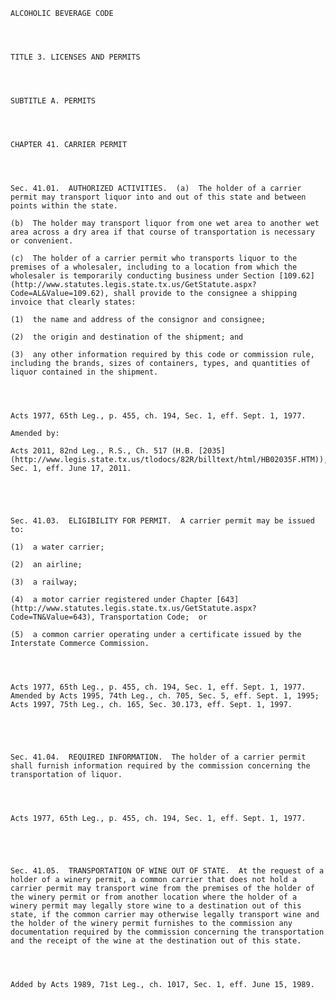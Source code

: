 ﻿
    
    
    	
    					
    
    
    ALCOHOLIC BEVERAGE CODE
    
      
    
    
    TITLE 3. LICENSES AND PERMITS
    
      
    
    
    SUBTITLE A. PERMITS
    
      
    
    
    CHAPTER 41. CARRIER PERMIT
    
      
    
    
    Sec. 41.01.  AUTHORIZED ACTIVITIES.  (a)  The holder of a carrier permit may transport liquor into and out of this state and between points within the state.
    
    (b)  The holder may transport liquor from one wet area to another wet area across a dry area if that course of transportation is necessary or convenient.
    
    (c)  The holder of a carrier permit who transports liquor to the premises of a wholesaler, including to a location from which the wholesaler is temporarily conducting business under Section [109.62](http://www.statutes.legis.state.tx.us/GetStatute.aspx?Code=AL&Value=109.62), shall provide to the consignee a shipping invoice that clearly states:
    
    (1)  the name and address of the consignor and consignee;
    
    (2)  the origin and destination of the shipment; and
    
    (3)  any other information required by this code or commission rule, including the brands, sizes of containers, types, and quantities of liquor contained in the shipment.
    
    
    
    
    Acts 1977, 65th Leg., p. 455, ch. 194, Sec. 1, eff. Sept. 1, 1977.
    
    Amended by: 
    
    Acts 2011, 82nd Leg., R.S., Ch. 517 (H.B. [2035](http://www.legis.state.tx.us/tlodocs/82R/billtext/html/HB02035F.HTM)), Sec. 1, eff. June 17, 2011.
    
    
    
    
    
    Sec. 41.03.  ELIGIBILITY FOR PERMIT.  A carrier permit may be issued to:
    
    (1)  a water carrier;
    
    (2)  an airline;
    
    (3)  a railway;
    
    (4)  a motor carrier registered under Chapter [643](http://www.statutes.legis.state.tx.us/GetStatute.aspx?Code=TN&Value=643), Transportation Code;  or
    
    (5)  a common carrier operating under a certificate issued by the Interstate Commerce Commission.
    
    
    
    
    Acts 1977, 65th Leg., p. 455, ch. 194, Sec. 1, eff. Sept. 1, 1977.  Amended by Acts 1995, 74th Leg., ch. 705, Sec. 5, eff. Sept. 1, 1995;  Acts 1997, 75th Leg., ch. 165, Sec. 30.173, eff. Sept. 1, 1997.
    
    
    
    
    
    Sec. 41.04.  REQUIRED INFORMATION.  The holder of a carrier permit shall furnish information required by the commission concerning the transportation of liquor.
    
    
    
    
    Acts 1977, 65th Leg., p. 455, ch. 194, Sec. 1, eff. Sept. 1, 1977.
    
    
    
    
    
    Sec. 41.05.  TRANSPORTATION OF WINE OUT OF STATE.  At the request of a holder of a winery permit, a common carrier that does not hold a carrier permit may transport wine from the premises of the holder of the winery permit or from another location where the holder of a winery permit may legally store wine to a destination out of this state, if the common carrier may otherwise legally transport wine and the holder of the winery permit furnishes to the commission any documentation required by the commission concerning the transportation and the receipt of the wine at the destination out of this state.
    
    
    
    
    Added by Acts 1989, 71st Leg., ch. 1017, Sec. 1, eff. June 15, 1989.
    
    
    
    
    				
